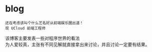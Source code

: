 # blog
    还在考虑该叫个什么艺名好从前端娱乐圈出道！
    现 UCloud 前端工程师


该博客主要发表一些对程序世界的看法  
为人爱较真，主张有不同见解就直接拿出来讨论，并且讨论一定要有结果。  
